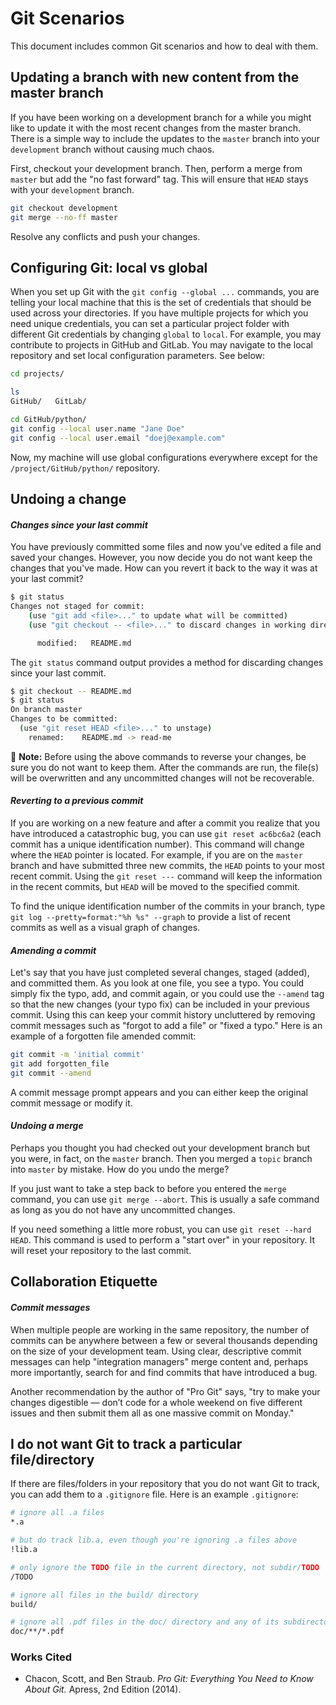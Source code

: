 # Git Scenarios

This document includes common Git scenarios and how to deal with them.

## Updating a branch with new content from the master branch

If you have been working on a development branch for a while you might like to update it with the most recent changes from the master branch. There is a simple way to include the updates to the `master` branch into your `development` branch without causing much chaos.

First, checkout your development branch. Then, perform a merge from `master` but add the "no fast forward" tag. This will ensure that `HEAD` stays with your `development` branch.

```bash
git checkout development
git merge --no-ff master
```

Resolve any conflicts and push your changes.

## Configuring Git: local vs global

When you set up Git with the `git config --global ...` commands, you are telling your local machine that this is the set of credentials that should be used across your directories. If you have multiple projects for which you need unique credentials, you can set a particular project folder with different Git credentials by changing `global` to `local`. For example, you may contribute to projects in GitHub and GitLab. You may navigate to the local repository and set local configuration parameters. See below:

```bash
cd projects/

ls
GitHub/   GitLab/

cd GitHub/python/
git config --local user.name "Jane Doe"
git config --local user.email "doej@example.com"
```

Now, my machine will use global configurations everywhere except for the `/project/GitHub/python/` repository.

## Undoing a change

#### _Changes since your last commit_

You have previously committed some files and now you've edited a file and saved your changes. However, you now decide you do not want keep the changes that you've made. How can you revert it back to the way it was at your last commit?

```bash
$ git status
Changes not staged for commit:
    (use "git add <file>..." to update what will be committed)
    (use "git checkout -- <file>..." to discard changes in working directory)

      modified:   README.md
```

The `git status` command output provides a method for discarding changes since your last commit.

```bash
$ git checkout -- README.md
$ git status
On branch master
Changes to be committed:
  (use "git reset HEAD <file>..." to unstage)
    renamed:    README.md -> read-me
```

📝 **Note:** Before using the above commands to reverse your changes, be sure you do not want to keep them. After the commands are run, the file\(s\) will be overwritten and any uncommitted changes will not be recoverable.

#### _Reverting to a previous commit_

If you are working on a new feature and after a commit you realize that you have introduced a catastrophic bug, you can use `git reset ac6bc6a2` \(each commit has a unique identification number\). This command will change where the `HEAD` pointer is located. For example, if you are on the `master` branch and have submitted three new commits, the `HEAD` points to your most recent commit. Using the `git reset ---` command will keep the information in the recent commits, but `HEAD` will be moved to the specified commit.

To find the unique identification number of the commits in your branch, type `git log --pretty=format:"%h %s" --graph` to provide a list of recent commits as well as a visual graph of changes.

#### _Amending a commit_

Let's say that you have just completed several changes, staged \(added\), and committed them. As you look at one file, you see a typo. You could simply fix the typo, add, and commit again, or you could use the `--amend` tag so that the new changes \(your typo fix\) can be included in your previous commit. Using this can keep your commit history uncluttered by removing commit messages such as "forgot to add a file" or "fixed a typo." Here is an example of a forgotten file amended commit:

```bash
git commit -m 'initial commit'
git add forgotten_file
git commit --amend
```

A commit message prompt appears and you can either keep the original commit message or modify it.

#### _Undoing a merge_

Perhaps you thought you had checked out your development branch but you were, in fact, on the `master` branch. Then you merged a `topic` branch into `master` by mistake. How do you undo the merge?

If you just want to take a step back to before you entered the `merge` command, you can use `git merge --abort`. This is usually a safe command as long as you do not have any uncommitted changes.

If you need something a little more robust, you can use `git reset --hard HEAD`. This command is used to perform a "start over" in your repository. It will reset your repository to the last commit.

## Collaboration Etiquette

#### _Commit messages_

When multiple people are working in the same repository, the number of commits can be anywhere between a few or several thousands depending on the size of your development team. Using clear, descriptive commit messages can help "integration managers" merge content and, perhaps more importantly, search for and find commits that have introduced a bug.

Another recommendation by the author of "Pro Git" says, "try to make your changes digestible — don’t code for a whole weekend on five different issues and then submit them all as one massive commit on Monday."

## I do not want Git to track a particular file/directory

If there are files/folders in your repository that you do not want Git to track, you can add them to a `.gitignore` file. Here is an example `.gitignore`:

```bash
# ignore all .a files
*.a

# but do track lib.a, even though you're ignoring .a files above
!lib.a

# only ignore the TODO file in the current directory, not subdir/TODO
/TODO

# ignore all files in the build/ directory
build/

# ignore all .pdf files in the doc/ directory and any of its subdirectories
doc/**/*.pdf
```

### Works Cited

* Chacon, Scott, and Ben Straub. _Pro Git: Everything You Need to Know About Git._ Apress, 2nd Edition \(2014\).

